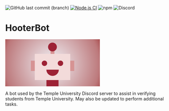 ![GitHub last commit (branch)](https://img.shields.io/github/last-commit/MrMusicMan789/HooterBot/main?label=Last%20Commit)
[![Node.js CI](https://github.com/MrMusicMan789/HooterBot/actions/workflows/node.js.yml/badge.svg?branch=main)](https://github.com/MrMusicMan789/HooterBot/actions/workflows/node.js.yml?style=flat)
![npm](https://img.shields.io/npm/v/npm?style=flat&logo=npm)
![Discord](https://img.shields.io/discord/829409161581821992?style=flat&color=5865F2&label=Discord&logo=Discord)

# HooterBot

<img src="HooterBot_GitHubProfile.png" width="300" align="center" link="">

A bot used by the Temple University Discord server to assist in verifying students from Temple University. May also be updated to perform additional tasks.
